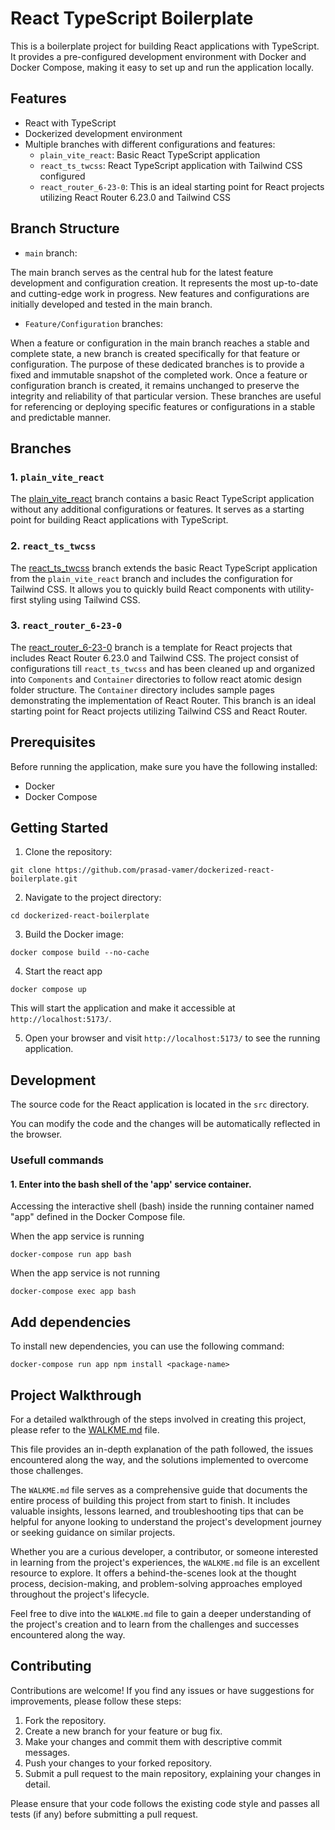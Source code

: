 # React TypeScript Boilerplate

This is a boilerplate project for building React applications with TypeScript. It provides a pre-configured development environment with Docker and Docker Compose, making it easy to set up and run the application locally.

## Features

- React with TypeScript
- Dockerized development environment
- Multiple branches with different configurations and features:
  - `plain_vite_react`: Basic React TypeScript application
  - `react_ts_twcss`: React TypeScript application with Tailwind CSS configured
  - `react_router_6-23-0`: This is an ideal starting point for React projects utilizing React Router 6.23.0 and Tailwind CSS
  

## Branch Structure

- `main` branch:

The main branch serves as the central hub for the latest feature development and configuration creation.
It represents the most up-to-date and cutting-edge work in progress.
New features and configurations are initially developed and tested in the main branch.

- `Feature/Configuration` branches:

When a feature or configuration in the main branch reaches a stable and complete state, a new branch is created specifically for that feature or configuration.
The purpose of these dedicated branches is to provide a fixed and immutable snapshot of the completed work.
Once a feature or configuration branch is created, it remains unchanged to preserve the integrity and reliability of that particular version.
These branches are useful for referencing or deploying specific features or configurations in a stable and predictable manner.

## Branches

### 1. `plain_vite_react`

The [plain_vite_react](https://github.com/prasad-vamer/dockerized-react-boilerplate/tree/plain_vite_react) branch contains a basic React TypeScript application without any additional configurations or features. It serves as a starting point for building React applications with TypeScript.

### 2. `react_ts_twcss`

The [react_ts_twcss](https://github.com/prasad-vamer/dockerized-react-boilerplate/tree/react_ts_twcss) branch extends the basic React TypeScript application from the `plain_vite_react` branch and includes the configuration for Tailwind CSS. It allows you to quickly build React components with utility-first styling using Tailwind CSS.

### 3. `react_router_6-23-0`
The [react_router_6-23-0](https://github.com/prasad-vamer/dockerized-react-boilerplate/tree/react_router_6-23-0) branch is a template for React projects that includes React Router 6.23.0 and Tailwind CSS. The project consist of configurations till `react_ts_twcss` and has been cleaned up and organized into `Components` and `Container` directories to follow react atomic design folder structure. The `Container` directory includes sample pages demonstrating the implementation of React Router. This branch is an ideal starting point for React projects utilizing Tailwind CSS and React Router.

## Prerequisites

Before running the application, make sure you have the following installed:

- Docker
- Docker Compose

## Getting Started

1. Clone the repository:
```
git clone https://github.com/prasad-vamer/dockerized-react-boilerplate.git
```

2. Navigate to the project directory:
```
cd dockerized-react-boilerplate
```

3. Build the Docker image:
```
docker compose build --no-cache
```

4. Start the react app
```
docker compose up
```

This will start the application and make it accessible at `http://localhost:5173/`.

5. Open your browser and visit `http://localhost:5173/` to see the running application.

## Development

The source code for the React application is located in the `src` directory.

You can modify the code and the changes will be automatically reflected in the browser.

### Usefull commands
#### 1. Enter into the bash shell of the 'app' service container.
Accessing the interactive shell (bash) inside the running container named "app" defined in the Docker Compose file.

When the app service is running
```
docker-compose run app bash
```

When the app service is not running
```
docker-compose exec app bash
```

## Add dependencies
To install new dependencies, you can use the following command:

```
docker-compose run app npm install <package-name>
```

## Project Walkthrough

For a detailed walkthrough of the steps involved in creating this project, please refer to the [WALKME.md](WALKME.md) file. 

This file provides an in-depth explanation of the path followed, the issues encountered along the way, and the solutions implemented to overcome those challenges.

The `WALKME.md` file serves as a comprehensive guide that documents the entire process of building this project from start to finish. It includes valuable insights, lessons learned, and troubleshooting tips that can be helpful for anyone looking to understand the project's development journey or seeking guidance on similar projects.

Whether you are a curious developer, a contributor, or someone interested in learning from the project's experiences, the `WALKME.md` file is an excellent resource to explore. It offers a behind-the-scenes look at the thought process, decision-making, and problem-solving approaches employed throughout the project's lifecycle.

Feel free to dive into the `WALKME.md` file to gain a deeper understanding of the project's creation and to learn from the challenges and successes encountered along the way.

## Contributing

Contributions are welcome! If you find any issues or have suggestions for improvements, please follow these steps:

1. Fork the repository.
2. Create a new branch for your feature or bug fix.
3. Make your changes and commit them with descriptive commit messages.
4. Push your changes to your forked repository.
5. Submit a pull request to the main repository, explaining your changes in detail.

Please ensure that your code follows the existing code style and passes all tests (if any) before submitting a pull request.
